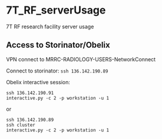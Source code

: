 # 7T_RF_serverUsage
7T RF research facility server usage

## Access to Storinator/Obelix
VPN connect to MRRC-RADIOLOGY-USERS-NetworkConnect

Connect to storinator: ```ssh 136.142.190.89```

Obelix interactive session: 
```
ssh 136.142.190.91 
interactive.py -c 2 -p workstation -u 1
``` 
or
```
ssh 136.142.190.89 
ssh cluster
interactive.py -c 2 -p workstation -u 1
``` 
